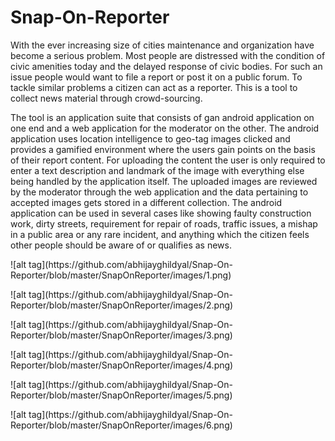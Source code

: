 # Snap-On-Reporter
With the ever increasing size of cities maintenance and organization have become a serious problem. Most people are distressed with the condition of civic amenities today and the delayed response of civic bodies. For such an issue people would want to file a report or post it on a public forum. To tackle similar problems a citizen can act as a reporter. This is a tool to collect news material through crowd-sourcing.
<p>The tool is an application suite that consists of gan android application on one end and a web application for the moderator on the other. The android application uses location intelligence to geo-tag images clicked and provides a gamified environment where the users gain points on the basis of  their report content. For uploading the content the user is only required to enter a text description and landmark of the image with everything else being handled by the application itself. The uploaded images are reviewed by the moderator through the web application and the data pertaining to accepted images gets stored in a different collection. The android application can be used in several cases like showing faulty construction work, dirty streets, requirement for repair of roads, traffic issues, a mishap in a public area or any rare incident, and anything which the citizen feels other people should be aware of or qualifies as news.

<p>![alt tag](https://github.com/abhijayghildyal/Snap-On-Reporter/blob/master/SnapOnReporter/images/1.png)
<p>![alt tag](https://github.com/abhijayghildyal/Snap-On-Reporter/blob/master/SnapOnReporter/images/2.png)
<p>![alt tag](https://github.com/abhijayghildyal/Snap-On-Reporter/blob/master/SnapOnReporter/images/3.png)
<p>![alt tag](https://github.com/abhijayghildyal/Snap-On-Reporter/blob/master/SnapOnReporter/images/4.png)
<p>![alt tag](https://github.com/abhijayghildyal/Snap-On-Reporter/blob/master/SnapOnReporter/images/5.png)
<p>![alt tag](https://github.com/abhijayghildyal/Snap-On-Reporter/blob/master/SnapOnReporter/images/6.png)
